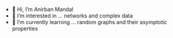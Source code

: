 - 👋 Hi, I’m Anirban Mandal
- 👀 I’m interested in ... networks and complex data
- 🌱 I’m currently learning ... random graphs and their asymptotic properties


<!---
Ani0602/Ani0602 is a ✨ special ✨ repository because its `README.md` (this file) appears on your GitHub profile.
You can click the Preview link to take a look at your changes.
--->
